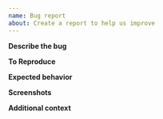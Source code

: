 ```yaml
---
name: Bug report
about: Create a report to help us improve
---
```


**Describe the bug**
<!--A clear and concise description of what the bug is.-->

**To Reproduce**
<!--Steps to reproduce the behavior:
1. Go to '...'
2. Click on '....'
3. Scroll down to '....'
4. See error-->

**Expected behavior**
<!--A clear and concise description of what you expected to happen.-->

**Screenshots**
<!--If applicable, add screenshots to help explain your problem.-->

**Additional context**
<!--Add any other context about the problem here.-->
